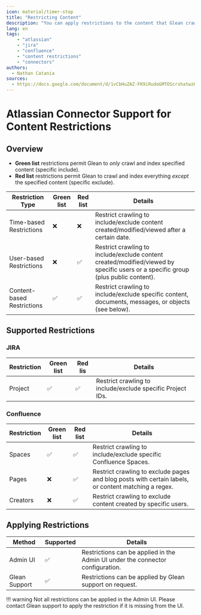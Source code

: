 ```yaml
---
icon: material/timer-stop
title: "Restricting Content"
description: "You can apply restrictions to the content that Glean crawls (or does not crawl)."
lang: en
tags:
    - "atlassian"
    - "jira"
    - "confluence"
    - "content restrictions"
    - "connectors"
authors:
  - Nathan Catania
sources:
  - https://docs.google.com/document/d/1vCbHuZAZ-FK9iRudoGMTOScrshatwzKpPih7ZNmenw8/edit
---
```


# Atlassian Connector Support for Content Restrictions

## Overview
* **Green list** restrictions permit Glean to _only_ crawl and index specified content (specific include).
* **Red list** restrictions permit Glean to crawl and index everything _except_ the specified content (specific exclude).

| Restriction Type           | Green list | Red list | Details                                                                                                                            |
|----------------------------|-----------|-----------|------------------------------------------------------------------------------------------------------------------------------------|
| Time-based Restrictions    | ❌        | ❌        | Restrict crawling to include/exclude content created/modified/viewed after a certain date.                                         |
| User-based Restrictions    | ❌        | ✅        | Restrict crawling to include/exclude content created/modified/viewed by specific users or a specific group (plus public content).  |
| Content-based Restrictions | ✅        | ✅        | Restrict crawling to include/exclude specific content, documents, messages, or objects (see below).                                |

## Supported Restrictions

### JIRA
| Restriction                | Green list | Red lis  | Details                                                      |
|----------------------------|-----------|-----------|--------------------------------------------------------------|
| Project                    | ✅        | ✅        | Restrict crawling to include/exclude specific Project IDs. |

### Confluence
| Restriction                | Green list | Red list | Details                                                                                             |
|----------------------------|-----------|-----------|-----------------------------------------------------------------------------------------------------|
| Spaces                     | ✅        | ✅        | Restrict crawling to include/exclude specific Confluence Spaces.                                    |
| Pages                      | ❌        | ✅        | Restrict crawling to exclude pages and blog posts with certain labels, or content matching a regex. |
| Creators                   | ❌        | ✅        | Restrict crawling to exclude content created by specific users.                                     |

## Applying Restrictions
| Method                     | Supported | Details                                                                        |
|----------------------------|-----------|--------------------------------------------------------------------------------|
| Admin UI                   | ✅        | Restrictions can be applied in the Admin UI under the connector configuration. |
| Glean Support              | ✅        | Restrictions can be applied by Glean support on request.                       |

!!! warning
    Not all restrictions can be applied in the Admin UI. Please contact Glean support to apply the restriction if it is missing from the UI.